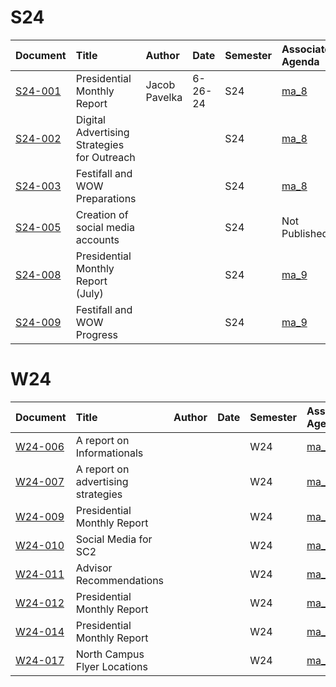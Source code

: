 # S24

| Document              | Title                                       | Author        | Date    | Semester   | Associated Agenda           |
|:----------------------|:--------------------------------------------|:--------------|:--------|:-----------|:----------------------------|
| [S24-001](S24-001.md) | Presidential Monthly Report                 | Jacob Pavelka | 6-26-24 | S24        | [ma_8](../meetings/ma_8.md) |
| [S24-002](S24-002.md) | Digital Advertising Strategies for Outreach |               |         | S24        | [ma_8](../meetings/ma_8.md) |
| [S24-003](S24-003.md) | Festifall and WOW Preparations              |               |         | S24        | [ma_8](../meetings/ma_8.md) |
| [S24-005](S24-005.md) | Creation of social media accounts           |               |         | S24        | Not Published               |
| [S24-008](S24-008.md) | Presidential Monthly Report (July)          |               |         | S24        | [ma_9](../meetings/ma_9.md) |
| [S24-009](S24-009.md) | Festifall and WOW Progress                  |               |         | S24        | [ma_9](../meetings/ma_9.md) |

# W24

| Document              | Title                              | Author   | Date   | Semester   | Associated Agenda           |
|:----------------------|:-----------------------------------|:---------|:-------|:-----------|:----------------------------|
| [W24-006](W24-006.md) | A report on Informationals         |          |        | W24        | [ma_3](../meetings/ma_3.md) |
| [W24-007](W24-007.md) | A report on advertising strategies |          |        | W24        | [ma_3](../meetings/ma_3.md) |
| [W24-009](W24-009.md) | Presidential Monthly Report        |          |        | W24        | [ma_4](../meetings/ma_4.md) |
| [W24-010](W24-010.md) | Social Media for SC2               |          |        | W24        | [ma_4](../meetings/ma_4.md) |
| [W24-011](W24-011.md) | Advisor Recommendations            |          |        | W24        | [ma_5](../meetings/ma_5.md) |
| [W24-012](W24-012.md) | Presidential Monthly Report        |          |        | W24        | [ma_5](../meetings/ma_5.md) |
| [W24-014](W24-014.md) | Presidential Monthly Report        |          |        | W24        | [ma_6](../meetings/ma_6.md) |
| [W24-017](W24-017.md) | North Campus Flyer Locations       |          |        | W24        | [ma_6](../meetings/ma_6.md) |

